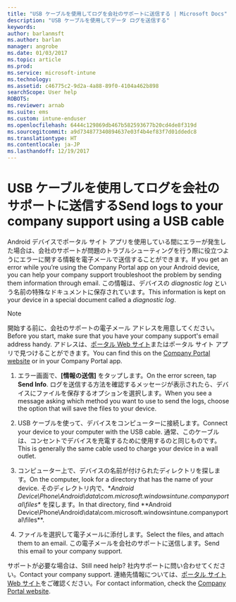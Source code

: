 ```yaml
---
title: "USB ケーブルを使用してログを会社のサポートに送信する | Microsoft Docs"
description: "USB ケーブルを使用してデータ ログを送信する"
keywords: 
author: barlanmsft
ms.author: barlan
manager: angrobe
ms.date: 01/03/2017
ms.topic: article
ms.prod: 
ms.service: microsoft-intune
ms.technology: 
ms.assetid: c46775c2-9d2a-4a88-89f0-4104a462b898
searchScope: User help
ROBOTS: 
ms.reviewer: arnab
ms.suite: ems
ms.custom: intune-enduser
ms.openlocfilehash: 6444c129869db467b582593677b20cd4de8f319d
ms.sourcegitcommit: a9d734877340894637e03f4b4ef83f7d01ddedc8
ms.translationtype: HT
ms.contentlocale: ja-JP
ms.lasthandoff: 12/19/2017
---
```

# <a name="send-logs-to-your-company-support-using-a-usb-cable"></a><span data-ttu-id="e9f5a-103">USB ケーブルを使用してログを会社のサポートに送信する</span><span class="sxs-lookup"><span data-stu-id="e9f5a-103">Send logs to your company support using a USB cable</span></span>

<span data-ttu-id="e9f5a-104">Android デバイスでポータル サイト アプリを使用している間にエラーが発生した場合は、会社のサポートが問題のトラブルシューティングを行う際に役立つようにエラーに関する情報を電子メールで送信することができます。</span><span class="sxs-lookup"><span data-stu-id="e9f5a-104">If you get an error while you’re using the Company Portal app on your Android device, you can help your company support troubleshoot the problem by sending them information through email.</span></span> <span data-ttu-id="e9f5a-105">この情報は、デバイスの _diagnostic log_ という名前の特殊なドキュメントに保存されています。</span><span class="sxs-lookup"><span data-stu-id="e9f5a-105">This information is kept on your device in a special document called a _diagnostic log_.</span></span>

> [!Note]
> <span data-ttu-id="e9f5a-106">開始する前に、会社のサポートの電子メール アドレスを用意してください。</span><span class="sxs-lookup"><span data-stu-id="e9f5a-106">Before you start, make sure that you have your company support's email address handy.</span></span> <span data-ttu-id="e9f5a-107">アドレスは、[ポータル Web サイト](https://portal.manage.microsoft.com#HelpDeskDialog)またはポータル サイト アプリで見つけることができます。</span><span class="sxs-lookup"><span data-stu-id="e9f5a-107">You can find this on the [Company Portal website](https://portal.manage.microsoft.com#HelpDeskDialog) or in your Company Portal app.</span></span>

1.  <span data-ttu-id="e9f5a-108">エラー画面で、**[情報の送信]** をタップします。</span><span class="sxs-lookup"><span data-stu-id="e9f5a-108">On the error screen, tap **Send Info**.</span></span> <span data-ttu-id="e9f5a-109">ログを送信する方法を確認するメッセージが表示されたら、デバイスにファイルを保存するオプションを選択します。</span><span class="sxs-lookup"><span data-stu-id="e9f5a-109">When you see a message asking which method you want to use to send the logs, choose the option that will save the files to your device.</span></span>

2.  <span data-ttu-id="e9f5a-110">USB ケーブルを使って、デバイスをコンピューターに接続します。</span><span class="sxs-lookup"><span data-stu-id="e9f5a-110">Connect your device to your computer with the USB cable.</span></span> <span data-ttu-id="e9f5a-111">通常、このケーブルは、コンセントでデバイスを充電するために使用するのと同じものです。</span><span class="sxs-lookup"><span data-stu-id="e9f5a-111">This is generally the same cable used to charge your device in a wall outlet.</span></span>

3.  <span data-ttu-id="e9f5a-112">コンピューター上で、デバイスの名前が付けられたディレクトリを探します。</span><span class="sxs-lookup"><span data-stu-id="e9f5a-112">On the computer, look for a directory that has the name of your device.</span></span> <span data-ttu-id="e9f5a-113">そのディレクトリ内で、**Android Device\Phone\Android\data\com.microsoft.windowsintune.companyportal\files\** を探します。</span><span class="sxs-lookup"><span data-stu-id="e9f5a-113">In that directory, find **Android Device\Phone\Android\data\com.microsoft.windowsintune.companyportal\files\**.</span></span>

4.  <span data-ttu-id="e9f5a-114">ファイルを選択して電子メールに添付します。</span><span class="sxs-lookup"><span data-stu-id="e9f5a-114">Select the files, and attach them to an email.</span></span> <span data-ttu-id="e9f5a-115">この電子メールを会社のサポートに送信します。</span><span class="sxs-lookup"><span data-stu-id="e9f5a-115">Send this email to your company support.</span></span>

<span data-ttu-id="e9f5a-116">サポートが必要な場合は、</span><span class="sxs-lookup"><span data-stu-id="e9f5a-116">Still need help?</span></span> <span data-ttu-id="e9f5a-117">社内サポートに問い合わせてください。</span><span class="sxs-lookup"><span data-stu-id="e9f5a-117">Contact your company support.</span></span> <span data-ttu-id="e9f5a-118">連絡先情報については、[ポータル サイト Web サイト](https://portal.manage.microsoft.com#HelpDeskDialog)をご確認ください。</span><span class="sxs-lookup"><span data-stu-id="e9f5a-118">For contact information, check the [Company Portal website](https://portal.manage.microsoft.com#HelpDeskDialog).</span></span>
